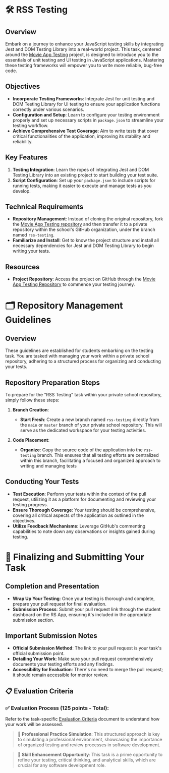 # 🛠️ RSS Testing

## Overview

Embark on a journey to enhance your JavaScript testing skills by integrating Jest and DOM Testing Library into a real-world project. This task, centered around the [Movie App Testing](https://github.com/rolling-scopes-school/movie-app-testing) project, is designed to introduce you to the essentials of unit testing and UI testing in JavaScript applications. Mastering these testing frameworks will empower you to write more reliable, bug-free code.

## Objectives

- **Incorporate Testing Frameworks**: Integrate Jest for unit testing and DOM Testing Library for UI testing to ensure your application functions correctly under various scenarios.
- **Configuration and Setup**: Learn to configure your testing environment properly and set up necessary scripts in `package.json` to streamline your testing workflow.
- **Achieve Comprehensive Test Coverage**: Aim to write tests that cover critical functionalities of the application, improving its stability and reliability.

## Key Features

1. **Testing Integration**: Learn the ropes of integrating Jest and DOM Testing Library into an existing project to start building your test suite.
2. **Script Configuration**: Set up your `package.json` to include scripts for running tests, making it easier to execute and manage tests as you develop.

## Technical Requirements

- **Repository Management**: Instead of cloning the original repository, fork the [Movie App Testing repository](https://github.com/rolling-scopes-school/movie-app-testing) and then transfer it to a private repository within the school's GitHub organization, under the branch named `rss-testing`.
- **Familiarize and Install**: Get to know the project structure and install all necessary dependencies for Jest and DOM Testing Library to begin writing your tests.

## Resources

- **Project Repository**: Access the project on GitHub through the [Movie App Testing Repository](https://github.com/rolling-scopes-school/movie-app-testing) to commence your testing journey.

# 🗂️ Repository Management Guidelines

## Overview

These guidelines are established for students embarking on the testing task. You are tasked with managing your work within a private school repository, adhering to a structured process for organizing and conducting your tests.

## Repository Preparation Steps

To prepare for the "RSS Testing" task within your private school repository, simply follow these steps:

1. **Branch Creation**:

   - **Start Fresh**: Create a new branch named `rss-testing` directly from the `main` or `master` branch of your private school repository. This will serve as the dedicated workspace for your testing activities.

2. **Code Placement**:
   - **Organize**: Copy the source code of the application into the `rss-testing` branch. This ensures that all testing efforts are centralized within this branch, facilitating a focused and organized approach to writing and managing tests

## Conducting Your Tests

- **Test Execution**: Perform your tests within the context of the pull request, utilizing it as a platform for documenting and reviewing your testing progress.
- **Ensure Thorough Coverage**: Your testing should be comprehensive, covering all critical aspects of the application as outlined in the objectives.
- **Utilize Feedback Mechanisms**: Leverage GitHub's commenting capabilities to note down any observations or insights gained during testing.

# 🚀 Finalizing and Submitting Your Task

## Completion and Presentation

- **Wrap Up Your Testing**: Once your testing is thorough and complete, prepare your pull request for final evaluation.
- **Submission Process**: Submit your pull request link through the student dashboard on the RS App, ensuring it's included in the appropriate submission section.

## Important Submission Notes

- **Official Submission Method**: The link to your pull request is your task's official submission point.
- **Detailing Your Work**: Make sure your pull request comprehensively documents your testing efforts and any findings.
- **Accessibility for Evaluation**: There's no need to merge the pull request; it should remain accessible for mentor review.

## 📋 Evaluation Criteria

### ✅ Evaluation Process (125 points - Total):

Refer to the task-specific [Evaluation Criteria](./EvaluationCriteria.md) document to understand how your work will be assessed.

> **📌 Professional Practice Simulation**: This structured approach is key to simulating a professional environment, showcasing the importance of organized testing and review processes in software development.

> **📌 Skill Enhancement Opportunity**: This task is a prime opportunity to refine your testing, critical thinking, and analytical skills, which are crucial for any software development role.

